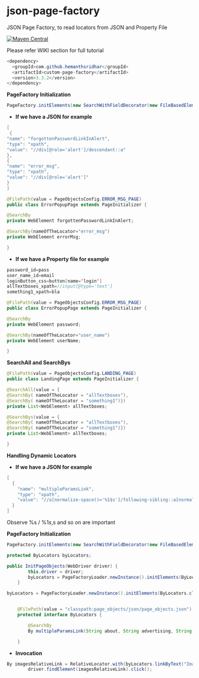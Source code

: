# json-page-factory

JSON Page Factory, to read locators from JSON and Property File

[![Maven Central](https://img.shields.io/maven-central/v/com.github.hemanthsridhar/custom-page-factory.svg?label=Maven%20Central)](https://search.maven.org/artifact/com.github.hemanthsridhar/custom-page-factory)

Please refer WIKI section for full tutorial

```java
<dependency>
  <groupId>com.github.hemanthsridhar</groupId>
  <artifactId>custom-page-factory</artifactId>
  <version>3.3.2</version>
</dependency>
```

**PageFactory Initialization**

```java
PageFactory.initElements(new SearchWithFieldDecorator(new FileBasedElementLocatorFactory(driver, this)), this);
```

* **If we have a JSON for example**

```java
[
 {
"name": "forgottenPasswordLinkInAlert",
"type": "xpath",
"value": "//div[@role='alert']/descendant::a"
},
{
"name": "error_msg",
"type": "xpath",
"value": "//div[@role='alert']"
}
]
```

```java
@FilePath(value = PageObjectsConfig.ERROR_MSG_PAGE)
public class ErrorPopupPage extends PageInitializer {

@SearchBy
private WebElement forgottenPasswordLinkInAlert;

@SearchBy(nameOfTheLocator="error_msg")
private WebElement errorMsg;

}
```

* **If we have a Property file for example**

```java
password_id=pass
user_name_id=email
loginButton_css=button[name='login']
allTextboxes_xpath=//input[@type='text']
something1_xpath=bla
```

```java
@FilePath(value = PageObjectsConfig.ERROR_MSG_PAGE)
public class ErrorPopupPage extends PageInitializer {

@SearchBy
private WebElement password;

@SearchBy(nameOfTheLocator="user_name")
private WebElement userName;

}
```

**SearchAll and SearchBys**

```java
@FilePath(value = PageObjectsConfig.LANDING_PAGE)
public class LandingPage extends PageInitializer {

@SearchAll(value = {    
@SearchBy( nameOfTheLocator = "allTextboxes"),
@SearchBy( nameOfTheLocator = "something1")})
private List<WebElement> allTextboxes;

@SearchBys(value = {    
@SearchBy( nameOfTheLocator = "allTextboxes"),
@SearchBy( nameOfTheLocator = "something1")})
private List<WebElement> allTextboxes;

}
```

**Handling Dynamic Locators**

* **If we have a JSON for example**
```java
[
  {
    "name": "multipleParamsLink",
    "type": "xpath",
    "value": "//a[normalize-space()='%1$s']/following-sibling::a[normalize-space()='%2$s']/following-sibling::a[normalize-space()='%3$s']/following-sibling::a[normalize-space()='%4$s']"
  }
]
```
Observe %s / %1$s, %2$s and so on are important

**PageFactory Initialization**

```java
PageFactory.initElements(new SearchWithFieldDecorator(new FileBasedElementLocatorFactory(driver, this)), this);

protected ByLocators byLocators;

public InitPageObjects(WebDriver driver) {
        this.driver = driver;
        byLocators = PageFactoryLoader.newInstance().initElements(ByLocators.class);
    }

byLocators = PageFactoryLoader.newInstance().initElements(ByLocators.class);


    @FilePath(value = "classpath:page_objects/json/page_objects.json")
    protected interface ByLocators {

        @SearchBy
        By multipleParamsLink(String about, String advertising, String business, String howSearchWorks);

    }
```
* **Invocation**
```java
By imagesRelativeLink = RelativeLocator.with(byLocators.linkByText("Images")).toRightOf(byLocators.linkByText("Gmail"));
        driver.findElement(imagesRelativeLink).click();
```
